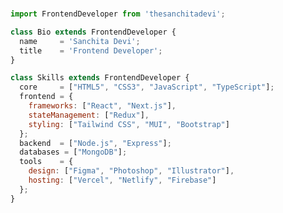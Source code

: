 <!-- <p align="center">
<img alt="GIF" src="https://github.com/arsentieva/arsentieva/blob/main/code.gif?raw=true" height="280" />
 <p/>
 
<h1 align="center">Hi 👋, I'm thesanchitadevi</h1>
-->
 

<!-- Proudly created with GPRM ( https://gprm.itsvg.in ) -->
  
<br/>

```js
import FrontendDeveloper from 'thesanchitadevi';

class Bio extends FrontendDeveloper {
  name     = 'Sanchita Devi';
  title    = 'Frontend Developer';
}

class Skills extends FrontendDeveloper {
  core     = ["HTML5", "CSS3", "JavaScript", "TypeScript"];
  frontend = {
    frameworks: ["React", "Next.js"],
    stateManagement: ["Redux"],
    styling: ["Tailwind CSS", "MUI", "Bootstrap"]
  };
  backend  = ["Node.js", "Express"];
  databases = ["MongoDB"];
  tools    = {
    design: ["Figma", "Photoshop", "Illustrator"],
    hosting: ["Vercel", "Netlify", "Firebase"]
  };
}
```

<!---
<p align="center">
<img src="https://komarev.com/ghpvc/?username=thesanchitadevi&label=Profile%20views&color=0e75b6&style=flat" alt="thesanchitadevi" />
</p> */
--->




<!---
sanchitadevi/sanchitadevi is a ✨ special ✨ repository because its `README.md` (this file) appears on your GitHub profile.
You can click the Preview link to take a look at your changes.
--->

